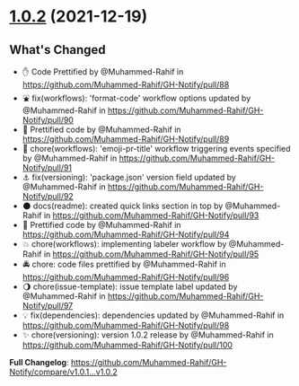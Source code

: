 # [1.0.2](https://github.com/Muhammed-Rahif/GH-Notify/compare/v1.0.1...v1.0.2) (2021-12-19)

## What's Changed
* :raised_hand: Code Prettified by @Muhammed-Rahif in https://github.com/Muhammed-Rahif/GH-Notify/pull/88
* :fountain: fix(workflows): 'format-code' workflow options updated by @Muhammed-Rahif in https://github.com/Muhammed-Rahif/GH-Notify/pull/90
* :department_store: Prettified code by @Muhammed-Rahif in https://github.com/Muhammed-Rahif/GH-Notify/pull/89
* :suspension_railway: chore(workflows): 'emoji-pr-title' workflow triggering events specified by @Muhammed-Rahif in https://github.com/Muhammed-Rahif/GH-Notify/pull/91
* :anchor: fix(versioning): 'package.json' version field updated by @Muhammed-Rahif in https://github.com/Muhammed-Rahif/GH-Notify/pull/92
* :new_moon: docs(readme): created quick links section in top by @Muhammed-Rahif in https://github.com/Muhammed-Rahif/GH-Notify/pull/93
* :melon: Prettified code by @Muhammed-Rahif in https://github.com/Muhammed-Rahif/GH-Notify/pull/94
* :collision: chore(workflows): implementing labeler workflow by @Muhammed-Rahif in https://github.com/Muhammed-Rahif/GH-Notify/pull/95
* :oncoming_police_car: chore: code files prettified by @Muhammed-Rahif in https://github.com/Muhammed-Rahif/GH-Notify/pull/96
* :waning_gibbous_moon: chore(issue-template): issue template label updated by @Muhammed-Rahif in https://github.com/Muhammed-Rahif/GH-Notify/pull/97
* :bulb: fix(dependencies): dependencies updated by @Muhammed-Rahif in https://github.com/Muhammed-Rahif/GH-Notify/pull/98
* :sparkles: chore(versioning): version 1.0.2 release by @Muhammed-Rahif in https://github.com/Muhammed-Rahif/GH-Notify/pull/100


**Full Changelog**: https://github.com/Muhammed-Rahif/GH-Notify/compare/v1.0.1...v1.0.2
